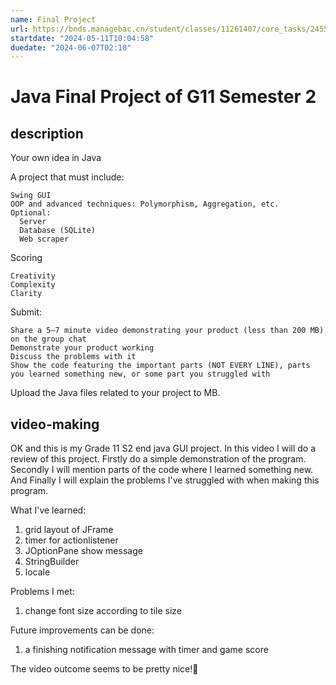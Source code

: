 ```yaml
---
name: Final Project
url: https://bnds.managebac.cn/student/classes/11261407/core_tasks/24551651
startdate: "2024-05-11T10:04:58"
duedate: "2024-06-07T02:10"
---
```

# Java Final Project of G11 Semester 2

## description

  Your own idea in Java

  A project that must include:

    Swing GUI
    OOP and advanced techniques: Polymorphism, Aggregation, etc.
    Optional:
      Server
      Database (SQLite)
      Web scraper

  Scoring

    Creativity
    Complexity
    Clarity

  Submit:

    Share a 5–7 minute video demonstrating your product (less than 200 MB) on the group chat
    Demonstrate your product working
    Discuss the problems with it
    Show the code featuring the important parts (NOT EVERY LINE), parts you learned something new, or some part you struggled with

  Upload the Java files related to your project to MB.

## video-making

OK and this is my Grade 11 S2 end java GUI project. In this video I will do a review of this project. Firstly do a simple demonstration of the program. Secondly I will mention parts of the code where I learned something new. And Finally I will explain the problems I've struggled with when making this program.

What I've learned:

1. grid layout of JFrame
2. timer for actionlistener
3. JOptionPane show message
4. StringBuilder
5. locale

Problems I met:

1. change font size according to tile size

Future improvements can be done:

1. a finishing notification message with timer and game score

The video outcome seems to be pretty nice!🥳
